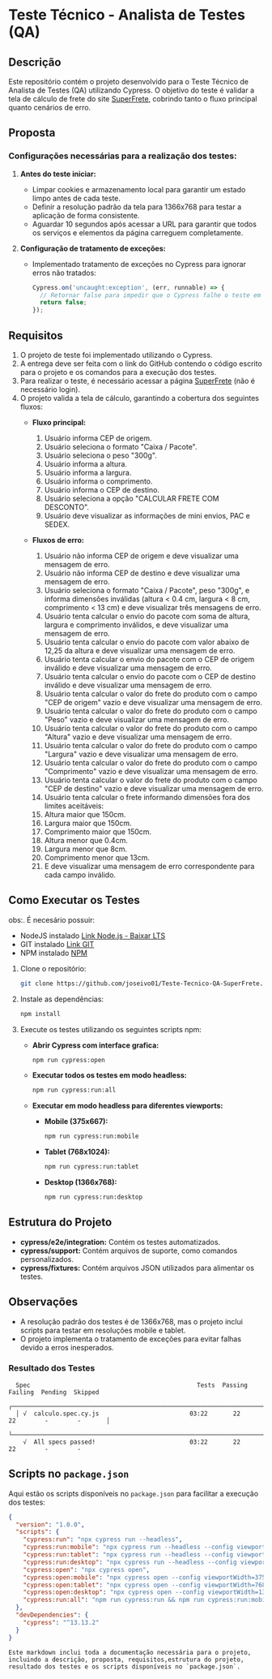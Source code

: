 # Teste Técnico - Analista de Testes (QA)

## Descrição

Este repositório contém o projeto desenvolvido para o Teste Técnico de Analista de Testes (QA) utilizando Cypress. O objetivo do teste é validar a tela de cálculo de frete do site [SuperFrete](https://web.superfrete.com/), cobrindo tanto o fluxo principal quanto cenários de erro.

## Proposta

### Configurações necessárias para a realização dos testes:

1. **Antes do teste iniciar:**
   - Limpar cookies e armazenamento local para garantir um estado limpo antes de cada teste.
   - Definir a resolução padrão da tela para 1366x768 para testar a aplicação de forma consistente.
   - Aguardar 10 segundos após acessar a URL para garantir que todos os serviços e elementos da página carreguem completamente.

2. **Configuração de tratamento de exceções:**
   - Implementado tratamento de exceções no Cypress para ignorar erros não tratados:

     ```javascript
     Cypress.on('uncaught:exception', (err, runnable) => {
       // Retornar false para impedir que o Cypress falhe o teste em caso de exceção não tratada
       return false;
     });
     ```

## Requisitos

1. O projeto de teste foi implementado utilizando o Cypress.
2. A entrega deve ser feita com o link do GitHub contendo o código escrito para o projeto e os comandos para a execução dos testes.
3. Para realizar o teste, é necessário acessar a página [SuperFrete](https://web.superfrete.com/) (não é necessário login).
4. O projeto valida a tela de cálculo, garantindo a cobertura dos seguintes fluxos:
   - **Fluxo principal:**
     1. Usuário informa CEP de origem.
     2. Usuário seleciona o formato "Caixa / Pacote".
     3. Usuário seleciona o peso "300g".
     4. Usuário informa a altura.
     5. Usuário informa a largura.
     6. Usuário informa o comprimento.
     7. Usuário informa o CEP de destino.
     8. Usuário seleciona a opção "CALCULAR FRETE COM DESCONTO".
     9. Usuário deve visualizar as informações de mini envios, PAC e SEDEX.

   - **Fluxos de erro:**
     1. Usuário não informa CEP de origem e deve visualizar uma mensagem de erro.
     2. Usuário não informa CEP de destino e deve visualizar uma mensagem de erro.
     3. Usuário seleciona o formato "Caixa / Pacote", peso "300g", e informa dimensões inválidas (altura < 0.4 cm, largura < 8 cm, comprimento < 13 cm) e deve visualizar três mensagens de erro.
     4. Usuário tenta calcular o envio do pacote com soma de altura, largura e comprimento inválidos, e deve visualizar uma mensagem de erro.
     5. Usuário tenta calcular o envio do pacote com valor abaixo de 12,25 da altura e deve visualizar uma mensagem de erro.
     6. Usuário tenta calcular o envio do pacote com o CEP de origem inválido e deve visualizar uma mensagem de erro.
     7. Usuário tenta calcular o envio do pacote com o CEP de destino inválido e deve visualizar uma mensagem de erro.
     8. Usuário tenta calcular o valor do frete do produto com o campo "CEP de origem" vazio e deve visualizar uma mensagem de erro.
     9. Usuário tenta calcular o valor do frete do produto com o campo "Peso" vazio e deve visualizar uma mensagem de erro.
     10. Usuário tenta calcular o valor do frete do produto com o campo "Altura" vazio e deve visualizar uma mensagem de erro.
     11. Usuário tenta calcular o valor do frete do produto com o campo "Largura" vazio e deve visualizar uma mensagem de erro.
     12. Usuário tenta calcular o valor do frete do produto com o campo "Comprimento" vazio e deve visualizar uma mensagem de erro.
     13. Usuário tenta calcular o valor do frete do produto com o campo "CEP de destino" vazio e deve visualizar uma mensagem de erro.
     14. Usuário tenta calcular o frete informando dimensões fora dos limites aceitáveis:
     15. Altura maior que 150cm.
     16. Largura maior que 150cm.
     17. Comprimento maior que 150cm.
     18. Altura menor que 0.4cm.
     19. Largura menor que 8cm.
     20. Comprimento menor que 13cm.
     21. E deve visualizar uma mensagem de erro correspondente para cada campo inválido.

## Como Executar os Testes

obs:. É necesário possuir:
- NodeJS instalado [Link Node.js - Baixar LTS](https://nodejs.org/pt/blog/release/v20.9.0)
- GIT instalado [Link GIT](https://git-scm.com/downloads)
- NPM instalado [NPM](https://www.npmjs.com/package/download)
1. Clone o repositório:
   ```bash
   git clone https://github.com/joseivo01/Teste-Tecnico-QA-SuperFrete.git
   ```

2. Instale as dependências:
   ```bash
   npm install
   ```

3. Execute os testes utilizando os seguintes scripts npm:

   - **Abrir Cypress com interface grafica:**
     ```bash
     npm run cypress:open
     ```

   - **Executar todos os testes em modo headless:**
     ```bash
     npm run cypress:run:all
     ```

   - **Executar em modo headless para diferentes viewports:**
     - **Mobile (375x667):**
       ```bash
       npm run cypress:run:mobile
       ```

     - **Tablet (768x1024):**
       ```bash
       npm run cypress:run:tablet
       ```

     - **Desktop (1366x768):**
       ```bash
       npm run cypress:run:desktop
       ```

## Estrutura do Projeto

- **cypress/e2e/integration:** Contém os testes automatizados.
- **cypress/support:** Contém arquivos de suporte, como comandos personalizados.
- **cypress/fixtures:** Contém arquivos JSON utilizados para alimentar os testes.

## Observações

- A resolução padrão dos testes é de 1366x768, mas o projeto inclui scripts para testar em resoluções mobile e tablet.
- O projeto implementa o tratamento de exceções para evitar falhas devido a erros inesperados.

### Resultado dos Testes

```plaintext
  Spec                                              Tests  Passing  Failing  Pending  Skipped
  ┌──────────────────────────────────────────────────────────────────────────────────────────────┐
  │ √  calculo.spec.cy.js                         03:22       22       22        -        -       │
  └──────────────────────────────────────────────────────────────────────────────────────────────┘
    √  All specs passed!                          03:22       22       22        -        -       
```

## Scripts no `package.json`

Aqui estão os scripts disponíveis no `package.json` para facilitar a execução dos testes:

```json
{
  "version": "1.0.0",
  "scripts": {
    "cypress:run": "npx cypress run --headless",
    "cypress:run:mobile": "npx cypress run --headless --config viewportWidth=375,viewportHeight=667",
    "cypress:run:tablet": "npx cypress run --headless --config viewportWidth=768,viewportHeight=1024",
    "cypress:run:desktop": "npx cypress run --headless --config viewportWidth=1366,viewportHeight=768",
    "cypress:open": "npx cypress open",
    "cypress:open:mobile": "npx cypress open --config viewportWidth=375,viewportHeight=667",
    "cypress:open:tablet": "npx cypress open --config viewportWidth=768,viewportHeight=1024",
    "cypress:open:desktop": "npx cypress open --config viewportWidth=1366,viewportHeight=768",
    "cypress:run:all": "npm run cypress:run && npm run cypress:run:mobile && npm run cypress:run:tablet && npm run cypress:run:desktop"
  },
  "devDependencies": {
    "cypress": "^13.13.2"
  }
}
```

```plaintext
Este markdown inclui toda a documentação necessária para o projeto, incluindo a descrição, proposta, requisitos,estrutura do projeto, resultado dos testes e os scripts disponíveis no `package.json`.
```
